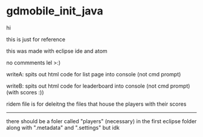 # gdmobile_init_java
hi


this is just for reference


this was made with eclipse ide and atom

no commments lel >:)

writeA: spits out html code for list page into console (not cmd prompt)

writeB: spits out html code for leaderboard into console (not cmd prompt) (with scores :))

ridem file is for deleitng the files that house the players with their scores

---
there should be a foler called "players" (necessary) in the first eclipse folder along with ".metadata" and ".settings" but idk
